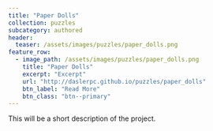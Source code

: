 ```yaml
---
title: "Paper Dolls"
collection: puzzles
subcategory: authored
header: 
  teaser: /assets/images/puzzles/paper_dolls.png
feature_row: 
  - image_path: /assets/images/puzzles/paper_dolls.png
    title: "Paper Dolls"
    excerpt: "Excerpt"
    url: "http://daslerpc.github.io/puzzles/paper_dolls"
    btn_label: "Read More"
    btn_class: "btn--primary"
---
```


This will be a short description of the project.